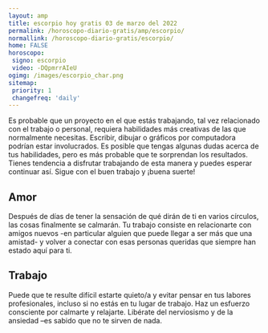 ```yaml
---
layout: amp
title: escorpio hoy gratis 03 de marzo del 2022 
permalink: /horoscopo-diario-gratis/amp/escorpio/
normallink: /horoscopo-diario-gratis/escorpio/
home: FALSE
horoscopo:
 signo: escorpio
 video: -DQpmrrAIeU
ogimg: /images/escorpio_char.png
sitemap:
 priority: 1
 changefreq: 'daily'
---
```



Es probable que un proyecto en el que estás trabajando, tal vez relacionado con el trabajo o personal, requiera habilidades más creativas de las que normalmente necesitas. Escribir, dibujar o gráficos por computadora podrían estar involucrados. Es posible que tengas algunas dudas acerca de tus habilidades, pero es más probable que te sorprendan los resultados. Tienes tendencia a disfrutar trabajando de esta manera y puedes esperar continuar así. Sigue con el buen trabajo y ¡buena suerte!

## Amor

Después de días de tener la sensación de qué dirán de ti en varios círculos, las cosas finalmente se calmarán. Tu trabajo consiste en relacionarte con amigos nuevos -en particular alguien que puede llegar a ser más que una amistad- y volver a conectar con esas personas queridas que siempre han estado aquí para ti.

## Trabajo

Puede que te resulte difícil estarte quieto/a y evitar pensar en tus labores profesionales, incluso si no estás en tu lugar de trabajo. Haz un esfuerzo consciente por calmarte y relajarte. Libérate del nerviosismo y de la ansiedad –es sabido que no te sirven de nada.